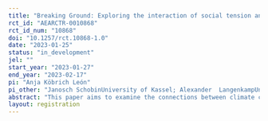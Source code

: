 ```yaml
---
title: "Breaking Ground: Exploring the interaction of social tension and environmental activism"
rct_id: "AEARCTR-0010868"
rct_id_num: "10868"
doi: "10.1257/rct.10868-1.0"
date: "2023-01-25"
status: "in_development"
jel: ""
start_year: "2023-01-27"
end_year: "2023-02-17"
pi: "Anja Köbrich León"
pi_other: "Janosch SchobinUniversity of Kassel; Alexander  LangenkampUniversity of Frankfurt"
abstract: "This paper aims to examine the connections between climate change and social tension, and how they may affect individual climate policy acceptance and climate action. Specifically, we examine individual agreement with transport policy measures aimed at improving the sustainability of individualized passenger transport, and the collective action of lobbying for policy change, specifically writing an email to politicians expressing support or refusal for certain climate policies. To induce perceived social tension in a controlled manner in a large survey experiment including 3,000 participants. As loneliness, an emerging issue in Western societies can affect how people perceive social tension, we furthermore examine whether the effect of perceived social tension on policy agreement and lobbying for policy change is moderated by it."
layout: registration
---
```


